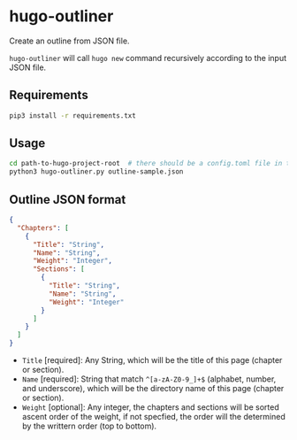 # hugo-outliner

Create an outline from JSON file.

`hugo-outliner` will call `hugo new` command recursively according to the input JSON file.

## Requirements

```sh
pip3 install -r requirements.txt
```

## Usage

```sh
cd path-to-hugo-project-root  # there should be a config.toml file in the directory
python3 hugo-outliner.py outline-sample.json
```

## Outline JSON format

```json
{
  "Chapters": [
    {
      "Title": "String",
      "Name": "String",
      "Weight": "Integer",
      "Sections": [
        {
          "Title": "String",
          "Name": "String",
          "Weight": "Integer"
        }
      ]
    }
  ]
}
```

- `Title` [required]: Any String, which will be the title of this page (chapter or section).
- `Name` [required]: String that match `^[a-zA-Z0-9_]+$` (alphabet, number, and underscore), which will be the directory name of this page (chapter or section).
- `Weight` [optional]: Any integer, the chapters and sections will be sorted ascent order of the weight, if not specfied, the order will the determined by the writtern order (top to bottom).
